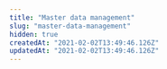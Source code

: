 ```yaml
---
title: "Master data management"
slug: "master-data-management"
hidden: true
createdAt: "2021-02-02T13:49:46.126Z"
updatedAt: "2021-02-02T13:49:46.126Z"
---
```

